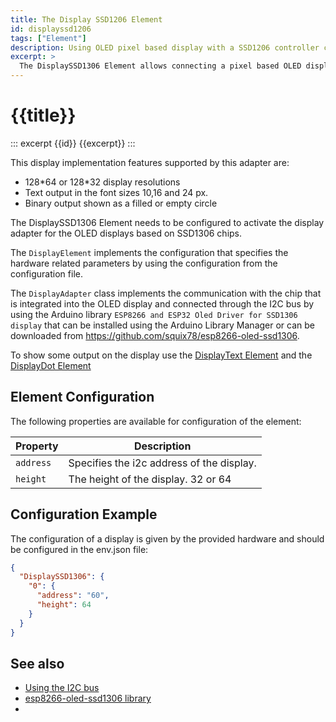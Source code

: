 ```yaml
---
title: The Display SSD1206 Element
id: displayssd1206
tags: ["Element"]
description: Using OLED pixel based display with a SSD1206 controller chip.
excerpt: >
  The DisplaySSD1306 Element allows connecting a pixel based OLED display based on a SSD1306 chip.
---
```


# {{title}}

::: excerpt {{id}}
{{excerpt}}
:::


This display implementation features supported by this adapter are:

* 128\*64 or 128\*32 display resolutions
* Text output in the font sizes 10,16 and 24 px.
* Binary output shown as a filled or empty circle

The DisplaySSD1306 Element needs to be configured to activate the display adapter for the OLED
displays based on SSD1306 chips.

The `DisplayElement` implements the configuration that specifies the hardware related parameters by using the configuration from the configuration file.

The `DisplayAdapter` class implements the communication with the chip that is integrated into the OLED display and connected through the I2C bus by using the Arduino library `ESP8266 and ESP32 Oled Driver for SSD1306 display` that can be installed using the Arduino Library Manager or can be downloaded from
<https://github.com/squix78/esp8266-oled-ssd1306>.

To show some output on the display use the [DisplayText Element](/elements/displaytext.md)
and the [DisplayDot Element](/elements/displaydot.md)

## Element Configuration

The following properties are available for configuration of the element:

<object data="/element.svg?displaysh1106" type="image/svg+xml"></object>

| Property  | Description                               |
| --------- | ----------------------------------------- |
| `address` | Specifies the i2c address of the display. |
| `height`  | The height of the display. 32 or 64       |


## Configuration Example


The configuration of a display is given by the provided hardware and should be configured in the env.json file:

``` json
{
  "DisplaySSD1306": {
    "0": {
      "address": "60",
      "height": 64
    }
  }
}
```



## See also

* [Using the I2C bus](/dev/i2c.md)
* [esp8266-oled-ssd1306 library](https://github.com/squix78/esp8266-oled-ssd1306)
* 